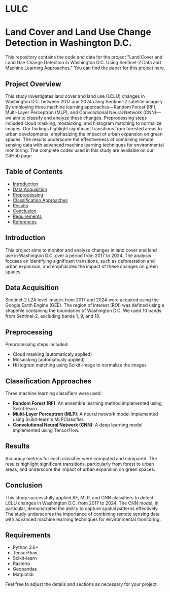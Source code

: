 # LULC
# Land Cover and Land Use Change Detection in Washington D.C.

This repository contains the code and data for the project "Land Cover and Land Use Change Detection in Washington D.C. Using Sentinel-2 Data and Machine Learning Approaches."
You can find the paper for this project <a href="[https://github.com/moeinp70/LULC/blob/main/EarthObservationAdvanced.pdf" target="_blank"> here</a>.</br>
## Project Overview

This study investigates land cover and land use (LCLU) changes in Washington D.C. between 2017 and 2024 using Sentinel-2 satellite imagery. By employing three machine learning approaches—Random Forest (RF), Multi-Layer Perceptron (MLP), and Convolutional Neural Network (CNN)—we aim to classify and analyze these changes. Preprocessing steps included cloud masking, mosaicking, and histogram matching to normalize images. Our findings highlight significant transitions from forested areas to urban developments, emphasizing the impact of urban expansion on green spaces. The results underscore the effectiveness of combining remote sensing data with advanced machine learning techniques for environmental monitoring. The complete codes used in this study are available on our GitHub page.




## Table of Contents
- [Introduction](#introduction)
- [Data Acquisition](#data-acquisition)
- [Preprocessing](#preprocessing)
- [Classification Approaches](#classification-approaches)
- [Results](#results)
- [Conclusion](#conclusion)
- [Requirements](#requirements)
- [References](#references)

## Introduction

This project aims to monitor and analyze changes in land cover and land use in Washington D.C. over a period from 2017 to 2024. The analysis focuses on identifying significant transitions, such as deforestation and urban expansion, and emphasizes the impact of these changes on green spaces.

## Data Acquisition

Sentinel-2 L2A level images from 2017 and 2024 were acquired using the Google Earth Engine (GEE). The region of interest (ROI) was defined using a shapefile containing the boundaries of Washington D.C. We used 10 bands from Sentinel-2, excluding bands 1, 9, and 10.

## Preprocessing

Preprocessing steps included:
- Cloud masking (automaticaly applied)
- Mosaicking (automaticaly applied)
- Histogram matching using Scikit-image to normalize the images

## Classification Approaches

Three machine learning classifiers were used:
- **Random Forest (RF)**: An ensemble learning method implemented using Scikit-learn.
- **Multi-Layer Perceptron (MLP)**: A neural network model implemented using Scikit-learn's MLPClassifier.
- **Convolutional Neural Network (CNN)**: A deep learning model implemented using TensorFlow.

## Results

Accuracy metrics for each classifier were computed and compared. The results highlight significant transitions, particularly from forest to urban areas, and underscore the impact of urban expansion on green spaces.

## Conclusion

This study successfully applied RF, MLP, and CNN classifiers to detect LCLU changes in Washington D.C. from 2017 to 2024. The CNN model, in particular, demonstrated the ability to capture spatial patterns effectively. The study underscores the importance of combining remote sensing data with advanced machine learning techniques for environmental monitoring.

## Requirements


- Python 3.6+
- TensorFlow
- Scikit-learn
- Rasterio
- Geopandas
- Matplotlib



Feel free to adjust the details and sections as necessary for your project.
